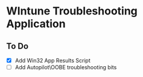 # WIntune Troubleshooting Application

## To Do

- [x] Add Win32 App Results Script
- [ ] Add Autopilot\OOBE troubleshooting bits
